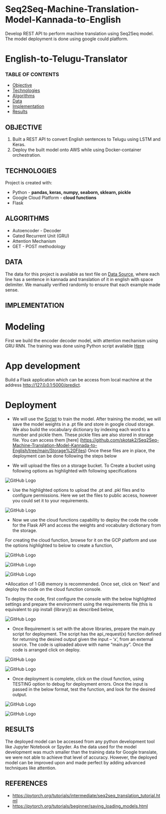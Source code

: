 # Seq2Seq-Machine-Translation-Model-Kannada-to-English
Develop REST API to perform machine translation using Seq2Seq  model. The model deployment is done using google could platform. 

# English-to-Telugu-Translator

### TABLE OF CONTENTS
* [Objective](#objective)
* [Technologies](#technologies)
* [Algorithms](#algorithms)
* [Data](#data)
* [Implementation](#implementation)
* [Results](#results)

## OBJECTIVE 
1. Built a REST API to convert English sentences to Telugu using LSTM and Keras. 
2. Deploy the built model onto AWS while using Docker-container orchestration.

## TECHNOLOGIES
Project is created with: 
* Python - **pandas, keras, numpy, seaborn, sklearn, pickle**
* Google Cloud Platform - **cloud functions**
* Flask

## ALGORITHMS
* Autoencoder - Decoder 
* Gated Recurrent Unit (GRU)
* Attention Mechanism
* GET - POST methodology

## DATA
The data for this project is available as text file on [Data Source](https://www.manythings.org/anki/), where each line has a sentence in kannada and translation of it in english with space delimiter. We manually verified randomly to ensure that each example made sense.

## IMPLEMENTATION

# Modeling
First we build the encoder decoder model, with attention mechanism using GRU RNN. The training was done using Python script available [Here](https://github.com/skotak2/Seq2Seq-Machine-Translation-Model-Kannada-to-English/blob/main/Code/Kannada_to_English_Machine_Translation.ipynb)

# App development
Build a Flask application which can be access from local machine at the address http://127.0.0.1:5000/predict. 

# Deployment

* We will use the [Script](https://github.com/skotak2/Seq2Seq-Machine-Translation-Model-Kannada-to-English/blob/main/Code/Kannada_to_English_Machine_Translation.ipynb) to train the model. After training the model, we will save the model weights in a .pt file and store in google cloud storage. We also build the vocabulary dictionary by indexing each word to a number and pickle them. These pickle files are also stored in storage file. You can access them [here] (https://github.com/skotak2/Seq2Seq-Machine-Translation-Model-Kannada-to-English/tree/main/Storage%20Files) Once these files are in place, the deployment can be done following the steps below


* We will upload the files on a storage bucket. To Create a bucket using following options as highlighted with following specifications

![GitHub Logo](https://github.com/skotak2/Seq2Seq-Machine-Translation-Model-Kannada-to-English/blob/main/Images/Picture1.png)

* Use the highlighted options to upload the .pt and .pkl files and to configure permissions. Here we set the files to public access, however you could set it to your requirements.

![GitHub Logo](https://github.com/skotak2/Seq2Seq-Machine-Translation-Model-Kannada-to-English/blob/main/Images/Picture2.png)

* Now we use the cloud functions capability to deploy the code the code for the Flask API and access the weights and vocabulary dictionary from the storage. 

For creating the cloud function, browse for it on the GCP platform and use the options highlighted to below to create a function,


![GitHub Logo](https://github.com/skotak2/Seq2Seq-Machine-Translation-Model-Kannada-to-English/blob/main/Images/Picture3.png)

![GitHub Logo](https://github.com/skotak2/Seq2Seq-Machine-Translation-Model-Kannada-to-English/blob/main/Images/Picture4.png)

![GitHub Logo](https://github.com/skotak2/Seq2Seq-Machine-Translation-Model-Kannada-to-English/blob/main/Images/Picture5.png)

*Allocation of 1 GiB memory is recommended. Once set, click on ‘Next’ and deploy the code on the cloud function console. 

To deploy the code, first configure the console with the below highlighted settings and prepare the environment using the requirements file (this is equivalent to pip install {library}) as described below, 

![GitHub Logo](https://github.com/skotak2/Seq2Seq-Machine-Translation-Model-Kannada-to-English/blob/main/Images/Picture6.png)

* Once Requirement is set with the above libraries, prepare the main.py script for deployment. The script has the api_request(x) function defined for returning the desired output given the input – ‘x’, from an external source. The code is uploaded above with name “main.py”. Once the code is arranged click on deploy.

![GitHub Logo](https://github.com/skotak2/Seq2Seq-Machine-Translation-Model-Kannada-to-English/blob/main/Images/Picture7.png)

![GitHub Logo](https://github.com/skotak2/Seq2Seq-Machine-Translation-Model-Kannada-to-English/blob/main/Images/Picture8.png)

* Once deployment is complete, click on the cloud function, using TESTING option to debug for deployment errors. Once the input is passed in the below format, test the function, and look for the desired output.

![GitHub Logo](https://github.com/skotak2/Seq2Seq-Machine-Translation-Model-Kannada-to-English/blob/main/Images/Picture9.png)

![GitHub Logo](https://github.com/skotak2/Seq2Seq-Machine-Translation-Model-Kannada-to-English/blob/main/Images/Picture10.png)


## RESULTS
The deployed model can be accessed from any python development tool like Jupyter Notebook or Spyder. As the data used for the model development was much smaller than the training data for Google translate, we were not able to achieve that level of accuracy. However, the deployed model can be improved upon and made perfect by adding advanced techniques like attention. 

## REFERENCES
* https://pytorch.org/tutorials/intermediate/seq2seq_translation_tutorial.html
* https://pytorch.org/tutorials/beginner/saving_loading_models.html

